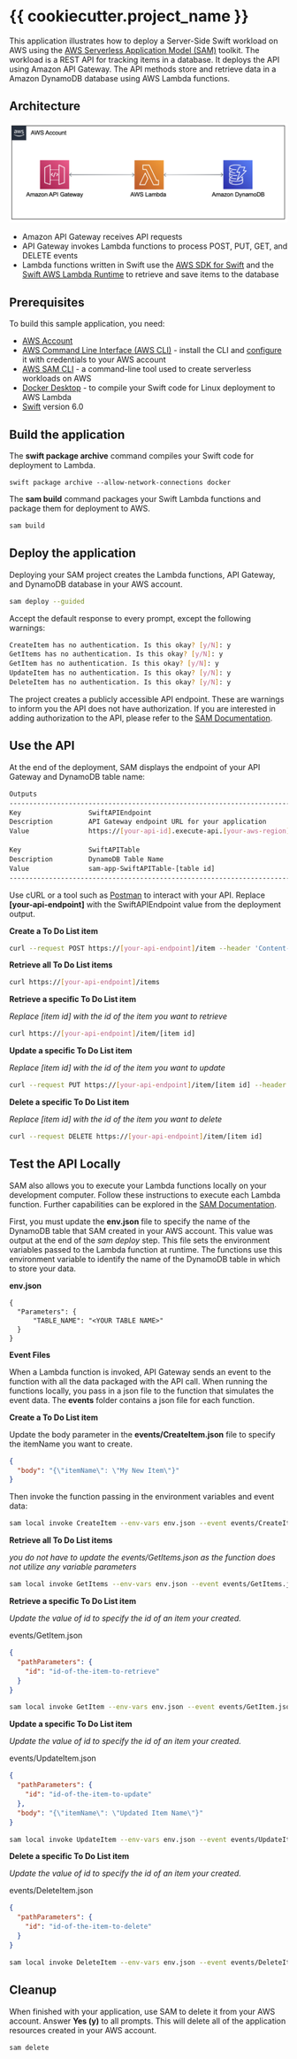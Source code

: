 # {{ cookiecutter.project_name }}

This application illustrates how to deploy a Server-Side Swift workload on AWS using the [AWS Serverless Application Model (SAM)](https://aws.amazon.com/serverless/sam/) toolkit. The workload is a REST API for tracking items in a database. It deploys the API using Amazon API Gateway. The API methods store and retrieve data in a Amazon DynamoDB database using AWS Lambda functions.

## Architecture

![Architecture](images/architecture.png)

- Amazon API Gateway receives API requests
- API Gateway invokes Lambda functions to process POST, PUT, GET, and DELETE events
- Lambda functions written in Swift use the [AWS SDK for Swift](https://aws.amazon.com/sdk-for-swift/) and the [Swift AWS Lambda Runtime](https://github.com/swift-server/swift-aws-lambda-runtime) to retrieve and save items to the database

## Prerequisites

To build this sample application, you need:

- [AWS Account](https://console.aws.amazon.com/)
- [AWS Command Line Interface (AWS CLI)](https://docs.aws.amazon.com/cli/latest/userguide/cli-chap-getting-started.html) - install the CLI and [configure](https://docs.aws.amazon.com/cli/latest/userguide/cli-configure-quickstart.html) it with credentials to your AWS account
- [AWS SAM CLI](https://docs.aws.amazon.com/serverless-application-model/latest/developerguide/install-sam-cli.html) - a command-line tool used to create serverless workloads on AWS
- [Docker Desktop](https://www.docker.com/products/docker-desktop/) - to compile your Swift code for Linux deployment to AWS Lambda
- [Swift](https://www.swift.org/getting-started/) version 6.0

## Build the application

The **swift package archive** command compiles your Swift code for deployment to Lambda.

```
swift package archive --allow-network-connections docker
```

The **sam build** command packages your Swift Lambda functions and package them for deployment to AWS.

```bash
sam build
```

## Deploy the application

Deploying your SAM project creates the Lambda functions, API Gateway, and DynamoDB database in your AWS account.

```bash
sam deploy --guided
```

Accept the default response to every prompt, except the following warnings:

```bash
CreateItem has no authentication. Is this okay? [y/N]: y
GetItems has no authentication. Is this okay? [y/N]: y
GetItem has no authentication. Is this okay? [y/N]: y
UpdateItem has no authentication. Is this okay? [y/N]: y
DeleteItem has no authentication. Is this okay? [y/N]: y
```

The project creates a publicly accessible API endpoint. These are warnings to inform you the API does not have authorization. If you are interested in adding authorization to the API, please refer to the [SAM Documentation](https://docs.aws.amazon.com/serverless-application-model/latest/developerguide/sam-resource-httpapi.html).

## Use the API

At the end of the deployment, SAM displays the endpoint of your API Gateway and DynamoDB table name:

```bash
Outputs
----------------------------------------------------------------------------------------
Key                 SwiftAPIEndpoint
Description         API Gateway endpoint URL for your application
Value               https://[your-api-id].execute-api.[your-aws-region].amazonaws.com

Key                 SwiftAPITable
Description         DynamoDB Table Name
Value               sam-app-SwiftAPITable-[table id]
----------------------------------------------------------------------------------------
```

Use cURL or a tool such as [Postman](https://www.postman.com/) to interact with your API. Replace **[your-api-endpoint]** with the SwiftAPIEndpoint value from the deployment output.

**Create a To Do List item**

```bash
curl --request POST https://[your-api-endpoint]/item --header 'Content-Type: application/json' --data-raw '{"itemName": "my todo item"}'
```

**Retrieve all To Do List items**

```bash
curl https://[your-api-endpoint]/items
```

**Retrieve a specific To Do List item**

_Replace [item id] with the id of the item you want to retrieve_

```bash
curl https://[your-api-endpoint]/item/[item id]
```

**Update a specific To Do List item**

_Replace [item id] with the id of the item you want to update_

```bash
curl --request PUT https://[your-api-endpoint]/item/[item id] --header 'Content-Type: application/json' --data-raw '{"itemName": "my updated todo item"}'
```

**Delete a specific To Do List item**

_Replace [item id] with the id of the item you want to delete_

```bash
curl --request DELETE https://[your-api-endpoint]/item/[item id]
```

## Test the API Locally

SAM also allows you to execute your Lambda functions locally on your development computer. Follow these instructions to execute each Lambda function. Further capabilities can be explored in the [SAM Documentation](https://docs.aws.amazon.com/serverless-application-model/latest/developerguide/serverless-sam-cli-using-invoke.html).

First, you must update the **env.json** file to specify the name of the DynamoDB table that SAM created in your AWS account. This value was output at the end of the _sam deploy_ step. This file sets the environment variables passed to the Lambda function at runtime. The functions use this environment variable to identify the name of the DynamoDB table in which to store your data.

**env.json**

```
{
  "Parameters": {
      "TABLE_NAME": "<YOUR TABLE NAME>"
  }
}
```

**Event Files**

When a Lambda function is invoked, API Gateway sends an event to the function with all the data packaged with the API call. When running the functions locally, you pass in a json file to the function that simulates the event data. The **events** folder contains a json file for each function.

**Create a To Do List item**

Update the body parameter in the **events/CreateItem.json** file to specify the itemName you want to create.

```json
{
  "body": "{\"itemName\": \"My New Item\"}"
}
```

Then invoke the function passing in the environment variables and event data:

```bash
sam local invoke CreateItem --env-vars env.json --event events/CreateItem.json
```

**Retrieve all To Do List items**

_you do not have to update the events/GetItems.json as the function does not utilize any variable parameters_

```bash
sam local invoke GetItems --env-vars env.json --event events/GetItems.json
```

**Retrieve a specific To Do List item**

*Update the value of *id* to specify the id of an item your created.*

events/GetItem.json

```json
{
  "pathParameters": {
    "id": "id-of-the-item-to-retrieve"
  }
}
```

```bash
sam local invoke GetItem --env-vars env.json --event events/GetItem.json
```

**Update a specific To Do List item**

*Update the value of *id* to specify the id of an item your created.*

events/UpdateItem.json

```json
{
  "pathParameters": {
    "id": "id-of-the-item-to-update"
  },
  "body": "{\"itemName\": \"Updated Item Name\"}"
}
```

```bash
sam local invoke UpdateItem --env-vars env.json --event events/UpdateItem.json
```

**Delete a specific To Do List item**

*Update the value of *id* to specify the id of an item your created.*

events/DeleteItem.json

```json
{
  "pathParameters": {
    "id": "id-of-the-item-to-delete"
  }
}
```

```bash
sam local invoke DeleteItem --env-vars env.json --event events/DeleteItem.json
```

## Cleanup

When finished with your application, use SAM to delete it from your AWS account. Answer **Yes (y)** to all prompts. This will delete all of the application resources created in your AWS account.

```bash
sam delete
```
